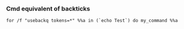 ### Cmd equivalent of backticks

    for /f "usebackq tokens=*" %%a in (`echo Test`) do my_command %%a
